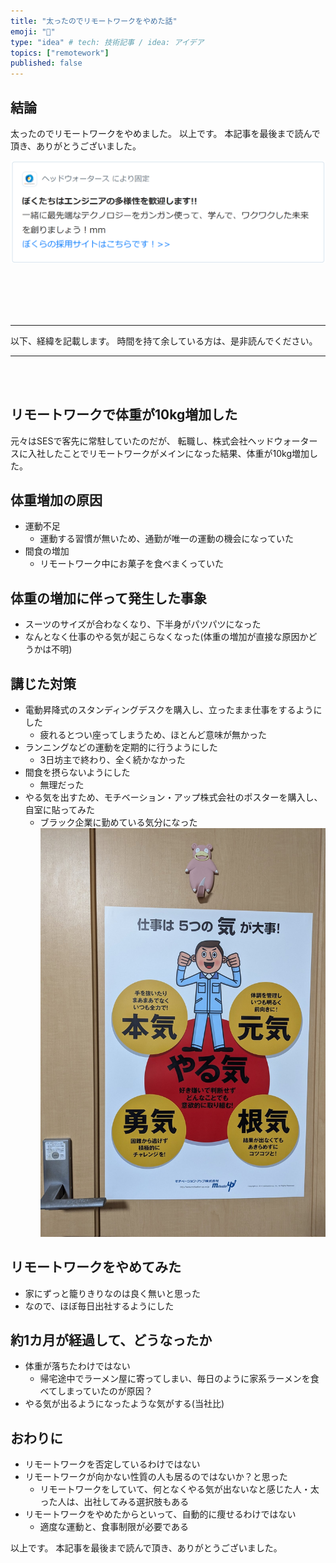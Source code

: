 ```yaml
---
title: "太ったのでリモートワークをやめた話"
emoji: "🍔"
type: "idea" # tech: 技術記事 / idea: アイデア
topics: ["remotework"]
published: false
---
```


## 結論

太ったのでリモートワークをやめました。
以上です。
本記事を最後まで読んで頂き、ありがとうございました。

![alt text](/images/quit-remote-work-due-to-weight-gain/hws.png)

<br><br><br><br>

---

以下、経緯を記載します。
時間を持て余している方は、是非読んでください。

---

<br><br>

## リモートワークで体重が10kg増加した

元々はSESで客先に常駐していたのだが、
転職し、株式会社ヘッドウォータースに入社したことでリモートワークがメインになった結果、体重が10kg増加した。

## 体重増加の原因

- 運動不足
  - 運動する習慣が無いため、通勤が唯一の運動の機会になっていた
- 間食の増加
  - リモートワーク中にお菓子を食べまくっていた

## 体重の増加に伴って発生した事象

- スーツのサイズが合わなくなり、下半身がパツパツになった
- なんとなく仕事のやる気が起こらなくなった(体重の増加が直接な原因かどうかは不明)

## 講じた対策

- 電動昇降式のスタンディングデスクを購入し、立ったまま仕事をするようにした
  - 疲れるとつい座ってしまうため、ほとんど意味が無かった
- ランニングなどの運動を定期的に行うようにした
  - 3日坊主で終わり、全く続かなかった
- 間食を摂らないようにした
  - 無理だった
- やる気を出すため、モチベーション・アップ株式会社のポスターを購入し、自室に貼ってみた
  - ブラック企業に勤めている気分になった
    ![alt text](/images/quit-remote-work-due-to-weight-gain/20250325_203945.jpg)

## リモートワークをやめてみた

- 家にずっと籠りきりなのは良く無いと思った
- なので、ほぼ毎日出社するようにした

## 約1カ月が経過して、どうなったか

- 体重が落ちたわけではない
  - 帰宅途中でラーメン屋に寄ってしまい、毎日のように家系ラーメンを食べてしまっていたのが原因？
- やる気が出るようになったような気がする(当社比)

## おわりに

- リモートワークを否定しているわけではない
- リモートワークが向かない性質の人も居るのではないか？と思った
  - リモートワークをしていて、何となくやる気が出ないなと感じた人・太った人は、出社してみる選択肢もある
- リモートワークをやめたからといって、自動的に痩せるわけではない
  - 適度な運動と、食事制限が必要である

以上です。
本記事を最後まで読んで頂き、ありがとうございました。
